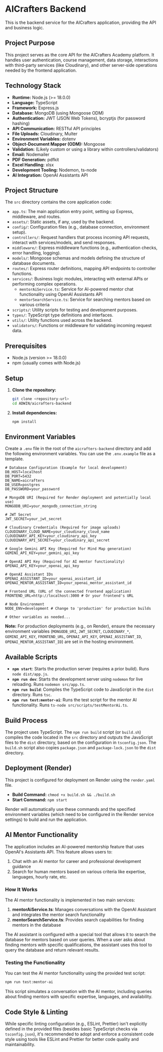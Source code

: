 # AICrafters Backend

This is the backend service for the AICrafters application, providing the API and business logic.

## Project Purpose

This project serves as the core API for the AICrafters Academy platform. It handles user authentication, course management, data storage, interactions with third-party services (like Cloudinary), and other server-side operations needed by the frontend application.

## Technology Stack

*   **Runtime:** Node.js (>= 18.0.0)
*   **Language:** TypeScript
*   **Framework:** Express.js
*   **Database:** MongoDB (using Mongoose ODM)
*   **Authentication:** JWT (JSON Web Tokens), bcryptjs (for password hashing)
*   **API Communication:** RESTful API principles
*   **File Uploads:** Cloudinary, Multer
*   **Environment Variables:** dotenv
*   **Object-Document Mapper (ODM):** Mongoose
*   **Validation:** (Likely custom or using a library within controllers/validators)
*   **Email:** Nodemailer
*   **PDF Generation:** pdfkit
*   **Excel Handling:** xlsx
*   **Development Tooling:** Nodemon, ts-node
*   **AI Integration:** OpenAI Assistants API

## Project Structure

The `src` directory contains the core application code:

*   `app.ts`: The main application entry point, setting up Express, middleware, and routes.
*   `assets/`: Static assets, if any, used by the backend.
*   `config/`: Configuration files (e.g., database connection, environment setup).
*   `controllers/`: Request handlers that process incoming API requests, interact with services/models, and send responses.
*   `middleware/`: Express middleware functions (e.g., authentication checks, error handling, logging).
*   `models/`: Mongoose schemas and models defining the structure of database documents.
*   `routes/`: Express router definitions, mapping API endpoints to controller functions.
*   `services/`: Business logic modules, interacting with external APIs or performing complex operations.
    *   `mentorAiService.ts`: Service for AI-powered mentor chat functionality using OpenAI Assistants API
    *   `mentorSearchService.ts`: Service for searching mentors based on various criteria 
*   `scripts/`: Utility scripts for testing and development purposes.
*   `types/`: TypeScript type definitions and interfaces.
*   `utils/`: Utility functions used across the backend.
*   `validators/`: Functions or middleware for validating incoming request data.

## Prerequisites

- Node.js (version >= 18.0.0)
- npm (usually comes with Node.js)

## Setup

1.  **Clone the repository:**
    ```bash
    git clone <repository-url>
    cd ADWIN/aicrafters-backend
    ```

2.  **Install dependencies:**
    ```bash
    npm install
    ```

## Environment Variables

Create a `.env` file in the root of the `aicrafters-backend` directory and add the following environment variables. You can use the `.env.example` file as a template.

```env
# Database Configuration (Example for local development)
DB_HOST=localhost
DB_PORT=5432
DB_NAME=aicrafters
DB_USER=postgres
DB_PASSWORD=your_password

# MongoDB URI (Required for Render deployment and potentially local use)
MONGODB_URI=your_mongodb_connection_string

# JWT Secret
JWT_SECRET=your_jwt_secret

# Cloudinary Credentials (Required for image uploads)
CLOUDINARY_CLOUD_NAME=your_cloudinary_cloud_name
CLOUDINARY_API_KEY=your_cloudinary_api_key
CLOUDINARY_API_SECRET=your_cloudinary_api_secret

# Google Gemini API Key (Required for Mind Map generation)
GEMINI_API_KEY=your_gemini_api_key

# OpenAI API Key (Required for AI mentor functionality)
OPENAI_API_KEY=your_openai_api_key

# OpenAI Assistant IDs
OPENAI_ASSISTANT_ID=your_openai_assistant_id
OPENAI_MENTOR_ASSISTANT_ID=your_openai_mentor_assistant_id

# Frontend URL (URL of the connected frontend application)
FRONTEND_URL=http://localhost:3000 # Or your frontend's URL

# Node Environment
NODE_ENV=development # Change to 'production' for production builds

# Other variables as needed...
```

**Note:** For production deployments (e.g., on Render), ensure the necessary environment variables (`MONGODB_URI`, `JWT_SECRET`, `CLOUDINARY_*`, `GEMINI_API_KEY`, `FRONTEND_URL`, `OPENAI_API_KEY`, `OPENAI_ASSISTANT_ID`, `OPENAI_MENTOR_ASSISTANT_ID`) are set in the hosting environment.

## Available Scripts

-   **`npm start`**: Starts the production server (requires a prior build). Runs `node dist/app.js`.
-   **`npm run dev`**: Starts the development server using `nodemon` for live reloading. Runs `nodemon src/app.ts`.
-   **`npm run build`**: Compiles the TypeScript code to JavaScript in the `dist` directory. Runs `tsc`.
-   **`npm run test:mentor-ai`**: Runs the test script for the mentor AI functionality. Runs `ts-node src/scripts/testMentorAi.ts`.

## Build Process

The project uses TypeScript. The `npm run build` script (or `build.sh`) compiles the code located in the `src` directory and outputs the JavaScript files to the `dist` directory, based on the configuration in `tsconfig.json`. The `build.sh` script also copies `package.json` and `package-lock.json` to the `dist` directory.

## Deployment (Render)

This project is configured for deployment on Render using the `render.yaml` file.

-   **Build Command:** `chmod +x build.sh && ./build.sh`
-   **Start Command:** `npm start`

Render will automatically use these commands and the specified environment variables (which need to be configured in the Render service settings) to build and run the application.

## AI Mentor Functionality

The application includes an AI-powered mentorship feature that uses OpenAI's Assistants API. This feature allows users to:

1. Chat with an AI mentor for career and professional development guidance
2. Search for human mentors based on various criteria like expertise, languages, hourly rate, etc.

### How It Works

The AI mentor functionality is implemented in two main services:

1. **mentorAiService.ts**: Manages conversations with the OpenAI Assistant and integrates the mentor search functionality
2. **mentorSearchService.ts**: Provides search capabilities for finding mentors in the database

The AI assistant is configured with a special tool that allows it to search the database for mentors based on user queries. When a user asks about finding mentors with specific qualifications, the assistant uses this tool to query the database and return relevant results.

### Testing the Functionality

You can test the AI mentor functionality using the provided test script:

```bash
npm run test:mentor-ai
```

This script simulates a conversation with the AI mentor, including queries about finding mentors with specific expertise, languages, and availability.

## Code Style & Linting

While specific linting configuration (e.g., ESLint, Prettier) isn't explicitly defined in the provided files (besides basic TypeScript checks via `tsconfig.json`), it's recommended to adopt and enforce a consistent code style using tools like ESLint and Prettier for better code quality and maintainability. 